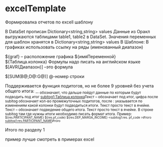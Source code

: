 # excelTemplate
Формировалка отчетов по excell шаблону

В DataSet прописан Dictionary<string,string> values
Данные из Оракл выгружаются таблицами table1, table2 в DataSet.
Значения переменных для шаблон хранятся в Dictionary<string,string> values
В Шаблоне:
В графиках использовать ссылку на ряды (именованный диапазон)

${graf} – расположение графика
${имяПеременной}
${Таблица.колонка}
Формулы надо писать на английском языке
$[AVR(Диапазон)] –это формула

$[SUM(B@;D@:G@)]
@-номер строки

Поддерживается функция подитогов, но не более 9 уровней без учета общего итога:
<sub> -- обозначает, что дальше пойдут данные по которым будут подводить под итог
<subitog1:Таблица.колонка>Текст – обозначает под итог, цифра после subitog обозначает кол-во промежуточных подитогов, после : указывается по изменениям какой колонки будут подводиться итоги. Текст просто текст в ячейке.
<subitogFull>Текст – обозначает подведение общего итога. Текст просто текст в ячейке.
В строке subitog там где нужны итоги необходимо писать формат итога.
Пример:
<sub>${res.PARTICIPANT_NAME}	${res.pf_code}	${res.DEP_MARGA_INCOME}
<subitog1:res. pf_code >Итого	 	<SUM>
<subitog1:res.PARTICIPANT_NAME>Итого	 	<SUM>
 	 	 
<subitogFull>Итого по разделу 1	<SUM>

пример лучше смотреть в примерах excel
